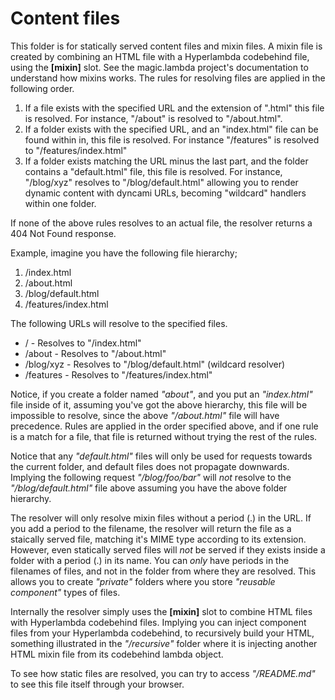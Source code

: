 
# Content files

This folder is for statically served content files and mixin files. A mixin file is created by combining
an HTML file with a Hyperlambda codebehind file, using the **[mixin]** slot. See the magic.lambda project's
documentation to understand how mixins works. The rules for resolving files are applied in the following order.

1. If a file exists with the specified URL and the extension of ".html" this file is resolved. For instance, "/about" is resolved to "/about.html".
2. If a folder exists with the specified URL, and an "index.html" file can be found within in, this file is resolved. For instance "/features" is resolved to "/features/index.html"
3. If a folder exists matching the URL minus the last part, and the folder contains a "default.html" file, this file is resolved. For instance, "/blog/xyz" resolves to "/blog/default.html" allowing you to render dynamic content with dyncami URLs, becoming "wildcard" handlers within one folder.

If none of the above rules resolves to an actual file, the resolver returns a 404 Not Found response.

Example, imagine you have the following file hierarchy;

1. /index.html
2. /about.html
3. /blog/default.html
4. /features/index.html

The following URLs will resolve to the specified files.

* / - Resolves to "/index.html"
* /about - Resolves to "/about.html"
* /blog/xyz - Resolves to "/blog/default.html" (wildcard resolver)
* /features - Resolves to "/features/index.html"

Notice, if you create a folder named _"about"_, and you put an _"index.html"_ file inside of it, assuming you've
got the above hierarchy, this file will be impossible to resolve, since the above _"/about.html"_ file will
have precedence. Rules are applied in the order specified above, and if one rule is a match for a file, that file
is returned without trying the rest of the rules.

Notice that any _"default.html"_ files will only be used for requests towards the current folder, and default
files does not propagate downwards. Implying the following request _"/blog/foo/bar"_ will _not_ resolve to the
_"/blog/default.html"_ file above assuming you have the above folder hierarchy.

The resolver will only resolve mixin files without a period (.) in the URL. If you add a period to the filename,
the resolver will return the file as a staically served file, matching it's MIME type according to its extension.
However, even statically served files will _not_ be served if they exists inside a folder with a period (.) in
its name. You can _only_ have periods in the filenames of files, and not in the folder from where they are resolved.
This allows you to create _"private"_ folders where you store _"reusable component"_ types of files.

Internally the resolver simply uses the **[mixin]** slot to combine HTML files with Hyperlambda codebehind
files. Implying you can inject component files from your Hyperlambda codebehind, to recursively build your
HTML, something illustrated in the _"/recursive"_ folder where it is injecting another HTML mixin file from
its codebehind lambda object.

To see how static files are resolved, you can try to access _"/README.md"_ to see this file itself through your
browser.
